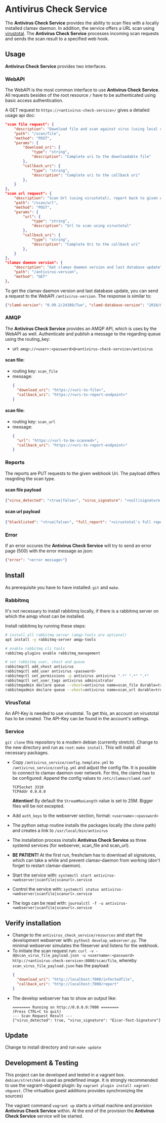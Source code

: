 # Antivirus Check Service

The __Antivirus Check Service__ provides the ability to scan files with a locally installed clamav daemon. In addition, the service offers a URL scan using [virustotal](https://www.virustotal.com).
The __Antivirus Check Service__ processes incoming scan requests and sends the scan result to a specified web hook.

## Usage
__Antivirus Check Service__ provides two interfaces.

### WebAPI
The WebAPI is the most common interface to use __Antivirus Check Service__.
All requests besides of the root resource `/` have to be authenticated using basic access authentication.

A GET request to `https://<antivirus-check-service>/` gives a detailed usage api doc:
~~~json
"scan file request": {
    "description": "Download file and scan against virus (using local clamd), report back to given webhook uri",
    "path": "/scan/file",
    "method": "POST",
    "params": {
        "download_uri": {
            "type": "string",
            "description": "Complete uri to the downloadable file"
        },
        "callback_uri": {
            "type": "string",
            "description": "Complete uri to the callback uri"
        },
    }
},
"scan url request": {
    "description": "Scan Url (using virustotal), report back to given webhook Uri",
    "path": "/scan/url",
    "method": "POST",
    "params": {
        "url": {
            "type": "string",
            "description": "Url to scan using virustotal"
        },
        "callback_uri": {
            "type": "string",
            "description": "Complete Uri to the callback uri"
        },
    }
},
"clamav daemon version": {
    "description": "Get clamav daemon version and last database update",
    "path": "/antivirus-version",
    "method": "GET"
},
~~~

To get the clamav daemon version and last database update, you can send a request to the WebAPI `/antivirus-version`.
The response is similar to:
~~~json
{"clamd-version": "0.99.2/24389/Tue", "clamd-database-version": "2018/03/13 - 08:12:22"}
~~~

### AMQP
The __Antivirus Check Service__ provides an AMQP API, which is uses by the WebAPI as well. 
Authenticate and publish a message to the regarding queue using the routing_key:

- url: `amqp://<user>:<password>@<antivirus-check-service>/antivirus`

#### scan file:
 - routing key: `scan_file`
 - message:
    ~~~json
    {
      "download_uri": "https://<uri-to-file>",
      "callback_uri": "https://<uri-to-report-endpoint>"
    }
    ~~~

#### scan file:
 - routing key: `scan_url`
 - message:
    ~~~json
    {
      "url": "https://<url-to-be-scanned>",
      "callback_uri": "https://<uri-to-report-endpoint>"
    }
    ~~~

### Reports
The reports are PUT requests to the given webhook Uri. The payload differs reagrding the scan type.

#### scan file payload
~~~json
{"virus_detected": "<true|false>", "virus_signature": "<null|signature name>"}
~~~

#### scan url payload
~~~json
{"blacklisted": "<true|false>", "full_report": "<virustotal's full report>"}
~~~

### Error
If an error occures the __Antivirus Check Service__ will try to send an error page (500) with the error message as json:
~~~json
{"error": "<error message>"}
~~~

## Install
As prerequisite you have to have installed: `git` and `make`.

### Rabbitmq
It's not necessary to install rabbitmq locally, if there is a rabbitmq server on which the amqp vhost can be installed.

Install rabbitmq by running these steps:
```bash
# install all rabbitmq-server (amqp-tools are optional)
apt install -y rabbitmq-server amqp-tools

# enable rabbitmq cli tools
rabbitmq-plugins enable rabbitmq_management

# set rabbitmq user, vhost and queue
rabbitmqctl add_vhost antivirus
rabbitmqctl add_user antivirus <password>
rabbitmqctl set_permissions -p antivirus antivirus ".*" ".*" ".*"
rabbitmqctl set_user_tags antivirus administrator
rabbitmqadmin declare queue --vhost=antivirus name=scan_file durable=true -u antivirus -p <password>
rabbitmqadmin declare queue --vhost=antivirus name=scan_url durable=true -u antivirus -p <password>
```

### VirusTotal
An API-Key is needed to use virustotal. To get this, an account on virustotal has to be created. The API-Key can be found in the account's settings.

### Service
`git clone` this repository to a modern debian (currently stretch). Change to the new
directory and run as `root`: `make install`. This will install all necessary
packages.

- Copy `/antivirus_service/config.template.yml` to `/antivirus_service/config.yml`
  and adjust the config file.
  It is possible to connect to clamav daemon over network. For this, the clamd has to be configured:
  Append the config values to `/etc/clamav/clamd.conf`
  ```
  TCPSocket 3310
  TCPAddr 0.0.0.0
  ```
  **Attention!** By default the `StreamMaxLength` value is set to 25M. Bigger files will be not excepted.

- Add `auth_keys` to the webserver section, format: `<username>:<password>`
- The python setup routine installs the packages locally (the clone path) and
  creates a link to `/usr/local/bin/antivirus`
- The installation process installs __Antivirus Check Service__ as three systemd
  services (for webserver, scan_file and scan_url). 
- __BE PATIENT!__ At the first run, freshclam has to download all signatures, which can take a 
  while and prevent clamav-daemon from working (don't forget to restart clamav-daemon).
- Start the service with:
  `systemctl start antivirus-<webserver|scanfile|scanurl>.service`
- Control the service with: `systemctl status antivirus-<webserver|scanfile|scanurl>.service`
- The logs can be read with: `journalctl -f -u antivirus-<webserver|scanfile|scanurl>.service`

## Verify installation
- Change to the `antivirus_check_service/resources` and start the development webserver with:
  `python3 develop_webserver.py`. The minimal webserver simulates the fileserver and listens for the webhook.
- To initiate the scan request run: `curl -v -d@scan_virus_file_payload.json -u <username>:<password> http://<antivirus-check-service>:8080/scan/file`, 
  whereby `scan_virus_file_payload.json` has the payload:
  ```json
  {
    "download_uri": "http://localhost:7000/infectedfile",
    "callback_uri": "http://localhost:7000/report"
  }
  ```
- The develop webserver has to show an output like:
  ```
  ======== Running on http://0.0.0.0:7000 ========
  (Press CTRL+C to quit)
  --- Scan Request Result ---
  {"virus_detected": true, "virus_signature": "Eicar-Test-Signature"}
  ```

## Update
Change to install directory and run `make update`

## Development & Testing

This project can be developed and tested in a vagrant box. `debian/stretch64` is used as predefined image.
It is strongly recommended to use the vagrant-vbguest plugin: by `vagrant plugin install vagrant-vbguest`.
(The virtualbox guest additions provides synchronizing the sources)

The vagrant command `vagrant up` starts a virtual machine and provision __Antivirus Check Service__
within. At the end of the provision the __Antivirus Check Service__ service will
be started.